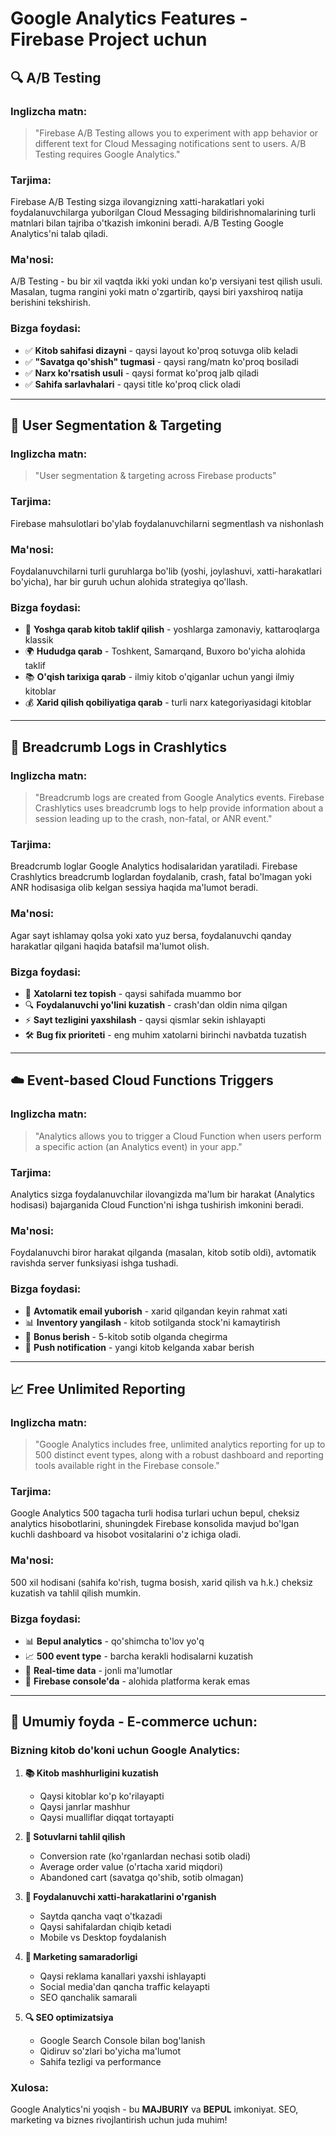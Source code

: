 # Google Analytics Features - Firebase Project uchun

## 🔍 A/B Testing

### **Inglizcha matn:**
> "Firebase A/B Testing allows you to experiment with app behavior or different text for Cloud Messaging notifications sent to users. A/B Testing requires Google Analytics."

### **Tarjima:**
Firebase A/B Testing sizga ilovangizning xatti-harakatlari yoki foydalanuvchilarga yuborilgan Cloud Messaging bildirishnomalarining turli matnlari bilan tajriba o'tkazish imkonini beradi. A/B Testing Google Analytics'ni talab qiladi.

### **Ma'nosi:**
A/B Testing - bu bir xil vaqtda ikki yoki undan ko'p versiyani test qilish usuli. Masalan, tugma rangini yoki matn o'zgartirib, qaysi biri yaxshiroq natija berishini tekshirish.

### **Bizga foydasi:**
- ✅ **Kitob sahifasi dizayni** - qaysi layout ko'proq sotuvga olib keladi
- ✅ **"Savatga qo'shish" tugmasi** - qaysi rang/matn ko'proq bosiladi
- ✅ **Narx ko'rsatish usuli** - qaysi format ko'proq jalb qiladi
- ✅ **Sahifa sarlavhalari** - qaysi title ko'proq click oladi

---

## 👥 User Segmentation & Targeting

### **Inglizcha matn:**
> "User segmentation & targeting across Firebase products"

### **Tarjima:**
Firebase mahsulotlari bo'ylab foydalanuvchilarni segmentlash va nishonlash

### **Ma'nosi:**
Foydalanuvchilarni turli guruhlarga bo'lib (yoshi, joylashuvi, xatti-harakatlari bo'yicha), har bir guruh uchun alohida strategiya qo'llash.

### **Bizga foydasi:**
- 🎯 **Yoshga qarab kitob taklif qilish** - yoshlarga zamonaviy, kattaroqlarga klassik
- 🌍 **Hududga qarab** - Toshkent, Samarqand, Buxoro bo'yicha alohida taklif
- 📚 **O'qish tarixiga qarab** - ilmiy kitob o'qiganlar uchun yangi ilmiy kitoblar
- 💰 **Xarid qilish qobiliyatiga qarab** - turli narx kategoriyasidagi kitoblar

---

## 🔔 Breadcrumb Logs in Crashlytics

### **Inglizcha matn:**
> "Breadcrumb logs are created from Google Analytics events. Firebase Crashlytics uses breadcrumb logs to help provide information about a session leading up to the crash, non-fatal, or ANR event."

### **Tarjima:**
Breadcrumb loglar Google Analytics hodisalaridan yaratiladi. Firebase Crashlytics breadcrumb loglardan foydalanib, crash, fatal bo'lmagan yoki ANR hodisasiga olib kelgan sessiya haqida ma'lumot beradi.

### **Ma'nosi:**
Agar sayt ishlamay qolsa yoki xato yuz bersa, foydalanuvchi qanday harakatlar qilgani haqida batafsil ma'lumot olish.

### **Bizga foydasi:**
- 🐛 **Xatolarni tez topish** - qaysi sahifada muammo bor
- 🔍 **Foydalanuvchi yo'lini kuzatish** - crash'dan oldin nima qilgan
- ⚡ **Sayt tezligini yaxshilash** - qaysi qismlar sekin ishlayapti
- 🛠️ **Bug fix prioriteti** - eng muhim xatolarni birinchi navbatda tuzatish

---

## ☁️ Event-based Cloud Functions Triggers

### **Inglizcha matn:**
> "Analytics allows you to trigger a Cloud Function when users perform a specific action (an Analytics event) in your app."

### **Tarjima:**
Analytics sizga foydalanuvchilar ilovangizda ma'lum bir harakat (Analytics hodisasi) bajarganida Cloud Function'ni ishga tushirish imkonini beradi.

### **Ma'nosi:**
Foydalanuvchi biror harakat qilganda (masalan, kitob sotib oldi), avtomatik ravishda server funksiyasi ishga tushadi.

### **Bizga foydasi:**
- 📧 **Avtomatik email yuborish** - xarid qilgandan keyin rahmat xati
- 📊 **Inventory yangilash** - kitob sotilganda stock'ni kamaytirish  
- 🎁 **Bonus berish** - 5-kitob sotib olganda chegirma
- 📱 **Push notification** - yangi kitob kelganda xabar berish

---

## 📈 Free Unlimited Reporting

### **Inglizcha matn:**
> "Google Analytics includes free, unlimited analytics reporting for up to 500 distinct event types, along with a robust dashboard and reporting tools available right in the Firebase console."

### **Tarjima:**
Google Analytics 500 tagacha turli hodisa turlari uchun bepul, cheksiz analytics hisobotlarini, shuningdek Firebase konsolida mavjud bo'lgan kuchli dashboard va hisobot vositalarini o'z ichiga oladi.

### **Ma'nosi:**
500 xil hodisani (sahifa ko'rish, tugma bosish, xarid qilish va h.k.) cheksiz kuzatish va tahlil qilish mumkin.

### **Bizga foydasi:**
- 📊 **Bepul analytics** - qo'shimcha to'lov yo'q
- 📈 **500 event type** - barcha kerakli hodisalarni kuzatish
- 🎯 **Real-time data** - jonli ma'lumotlar
- 📱 **Firebase console'da** - alohida platforma kerak emas

---

## 🎯 **Umumiy foyda - E-commerce uchun:**

### **Bizning kitob do'koni uchun Google Analytics:**

1. **📚 Kitob mashhurligini kuzatish**
   - Qaysi kitoblar ko'p ko'rilayapti
   - Qaysi janrlar mashhur
   - Qaysi mualliflar diqqat tortayapti

2. **🛒 Sotuvlarni tahlil qilish**
   - Conversion rate (ko'rganlardan nechasi sotib oladi)
   - Average order value (o'rtacha xarid miqdori)
   - Abandoned cart (savatga qo'shib, sotib olmagan)

3. **👥 Foydalanuvchi xatti-harakatlarini o'rganish**
   - Saytda qancha vaqt o'tkazadi
   - Qaysi sahifalardan chiqib ketadi
   - Mobile vs Desktop foydalanish

4. **🎯 Marketing samaradorligi**
   - Qaysi reklama kanallari yaxshi ishlayapti
   - Social media'dan qancha traffic kelayapti
   - SEO qanchalik samarali

5. **🔍 SEO optimizatsiya**
   - Google Search Console bilan bog'lanish
   - Qidiruv so'zlari bo'yicha ma'lumot
   - Sahifa tezligi va performance

### **Xulosa:**
Google Analytics'ni yoqish - bu **MAJBURIY** va **BEPUL** imkoniyat. SEO, marketing va biznes rivojlantirish uchun juda muhim!